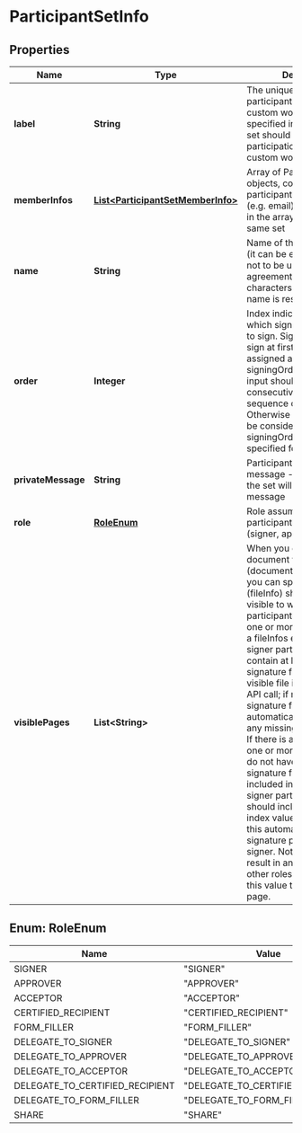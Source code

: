 
# ParticipantSetInfo

## Properties
Name | Type | Description | Notes
------------ | ------------- | ------------- | -------------
**label** | **String** | The unique label of a participant set.&lt;br&gt;For custom workflows, label specified in the participation set should map it to the participation step in the custom workflow. |  [optional]
**memberInfos** | [**List&lt;ParticipantSetMemberInfo&gt;**](ParticipantSetMemberInfo.md) | Array of ParticipantInfo objects, containing participant-specific data (e.g. email). All participants in the array belong to the same set |  [optional]
**name** | **String** | Name of the participant set (it can be empty, but needs not to be unique in a single agreement). Maximum no of characters in participant set name is restricted to 255 |  [optional]
**order** | **Integer** | Index indicating position at which signing group needs to sign. Signing group to sign at first place is assigned a 1 index. Different signingOrder specified in input should form a valid consecutive increasing sequence of integers. Otherwise signingOrder will be considered invalid. No signingOrder should be specified for SHARE role |  [optional]
**privateMessage** | **String** | Participant set&#39;s private message - all participants in the set will receive the same message |  [optional]
**role** | [**RoleEnum**](#RoleEnum) | Role assumed by all participants in the set (signer, approver etc.) |  [optional]
**visiblePages** | **List&lt;String&gt;** | When you enable limited document visibility (documentVisibilityEnabled), you can specify which file (fileInfo) should be made visible to which specific participant set.&lt;br&gt;Specify one or more label values of a fileInfos element.&lt;br&gt;Each signer participant sets must contain at least one required signature field in at least one visible file included in this API call; if not a page with a signature field is automatically appended for any missing participant sets. If there is a possibility that one or more participant sets do not have a required signature field in the files included in the API call, all signer participant sets should include a special index value of &#39;0&#39; to make this automatically appended signature page visible to the signer. Not doing so may result in an error. For all other roles, you may omit this value to exclude this page. |  [optional]


<a name="RoleEnum"></a>
## Enum: RoleEnum
Name | Value
---- | -----
SIGNER | &quot;SIGNER&quot;
APPROVER | &quot;APPROVER&quot;
ACCEPTOR | &quot;ACCEPTOR&quot;
CERTIFIED_RECIPIENT | &quot;CERTIFIED_RECIPIENT&quot;
FORM_FILLER | &quot;FORM_FILLER&quot;
DELEGATE_TO_SIGNER | &quot;DELEGATE_TO_SIGNER&quot;
DELEGATE_TO_APPROVER | &quot;DELEGATE_TO_APPROVER&quot;
DELEGATE_TO_ACCEPTOR | &quot;DELEGATE_TO_ACCEPTOR&quot;
DELEGATE_TO_CERTIFIED_RECIPIENT | &quot;DELEGATE_TO_CERTIFIED_RECIPIENT&quot;
DELEGATE_TO_FORM_FILLER | &quot;DELEGATE_TO_FORM_FILLER&quot;
SHARE | &quot;SHARE&quot;



